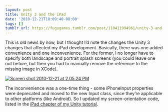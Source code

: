```yaml
---
layout: post
title: Unity 3 and the iPad
date: '2010-12-21T18:09:40-08:00'
tags: []
tumblr_url: https://fugugames.tumblr.com/post/110411994961/unity-3-and-the-ipad
---
```

This is old news by now, but I thought I’d note the changes the Unity 3 changes that affected my iPad development. Basically, there was one added convenience and one inconvenience. For the former, I no longer have to specify both landscape and portrait splash screens (you could leave one out before, but then you had to manually remove the reference to the missing image in XCode).

[![](http://itshardtofondlepenguins.com/wp-content/uploads/2010/12/Screen-shot-2010-12-21-at-2.05.24-PM.png "Screen shot 2010-12-21 at 2.05.24 PM")](http://itshardtofondlepenguins.com/wp-content/uploads/2010/12/Screen-shot-2010-12-21-at-2.05.24-PM.png)

The inconvenience was a one-time thing - some iPhoneInput properties were deprecated and moved to the new Input class, since they’re applicable to other platforms (like Android). So I updated my screen-orientation code, listed in the [iPad chapter of my Unity tutorial](http://drupal.technicat.com/games/unity/iphone/ipad.html).

